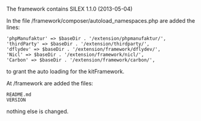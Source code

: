 The framework contains SILEX 1.1.0 (2013-05-04)

In the file /framework/composer/autoload_namespaces.php are added the lines:

    'phpManufaktur' => $baseDir . '/extension/phpmanufaktur/',
    'thirdParty' => $baseDir . '/extension/thirdparty/',
    'dflydev' => $baseDir . '/extension/framework/dflydev/',
    'Nicl' => $baseDir . '/extension/framework/nicl/',
    'Carbon' => $baseDir . '/extension/framework/carbon/',

to grant the auto loading for the kitFramework.

At /framework are added the files:

    README.md
    VERSION

nothing else is changed.